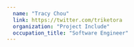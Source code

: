 ```yaml
---
  name: "Tracy Chou"
  link: https://twitter.com/triketora
  organization: "Project Include"
  occupation_title: "Software Engineer"
---
```

